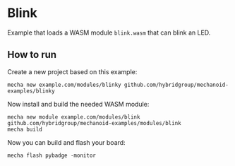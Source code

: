 # Blink

Example that loads a WASM module `blink.wasm` that can blink an LED.

## How to run

Create a new project based on this example:

```
mecha new example.com/modules/blinky github.com/hybridgroup/mechanoid-examples/blinky
```

Now install and build the needed WASM module:

```
mecha new module example.com/modules/blink github.com/hybridgroup/mechanoid-examples/modules/blink
mecha build
```

Now you can build and flash your board:

```
mecha flash pybadge -monitor
```
